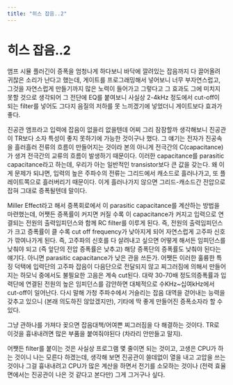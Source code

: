 ```yaml
---
title: "히스 잡음..2"
---
```

# 히스 잡음..2


앰프 시뮬 플러긴이 증폭을 엄청나게 하다보니 바닥에 깔려있는 잡음까지 다 끌어올려 귀찮은 소리가 난다고 했는데, 게이트를 프로그래밍해서 넣어보니 너무 부자연스럽고, 그것을 자연스럽게 만들기까지 많은 노력이 들어가고 그렇다고 그 효과도 그에 미치지 못할 것으로 생각되어 그 전단에 EQ를 붙여보니 사실상 2-4kHz 정도에서 cut-off이 되는 filter를 넣어도 그다지 음질의 저하를 못 느끼겠기에 넣었더니 게이트보다 효과가 좋다. 




진공관 앰프라고 입력에 잡음이 없을리 없을텐데 어찌 그리 잠잠할까 생각해보니 진공관이 TR보다 소자 특성이 좋지 못하기에 가능한 것이구나 했다. 그 얘기는 전자가 진공속을 흘러흘러 전류의 흐름이 만들어지는 것이라 본의 아니게 전극간의 C(capacitance)가 생겨 전극간의 교류의 흐름이 발생하기 때문이다. 이러한 capacitance를 parasitic capacitance라고 하는데, 우리가 아는 일반적인 transistor보다 큰 값을 갖는다. 왜 이게 문제가 되냐면, 입력의 높은 주파수의 전류는 그리드에서 캐소드로 흘러나가고, 또 플레이트쪽으로 흘러버리기 때문이다. 이게 흘러나가지 않으면 그리드-캐소드간 전압으로 잡혀 그대로 증폭될텐데 말이다. 




Miller Effect라고 해서 증폭회로에서 이 parasitic capacitance를 계산하는 방법을 마련했는데, 어쨋든 증폭률이 커지면 커질 수록 이 capacitance가 커지고 입력으로 연결되는 전원의 출력임피던스와 함께 RC filter를 이루게 된다. 즉, 전원의 출력임피던스가 크고 증폭률이 클 수록 cut off frequency가 낮아지게 되어 자연스럽게 고주파 신호가 깎여나가게 된다. 즉, 고주파의 신호를 다 살려내고 싶으면 어떻게 해서든 임피던스를 낮춰야 되고 (즉 앞단의 전압 증폭률은 낮추고) 해당 증폭단의 증폭률도 낮춰야 된다는 얘기다. 아니면 parasitic capacitance가 낮은 관을 쓰든가. 어쨋든 이러한 훌륭한 특징 덕택에 입력단의 고주파 잡음이 다음단으로 전달되지 않고 찌그러짐에 의해서 만들어지는 하모닉 중에서도 불필요한 고음은 계속 cut된다. 대략 30-70배 정도의증폭률과 입력단에 연결된 전원의 높은 임피던스를 감안하면 대체적으로 수KHz~십여kHz에서 cut-off이 일어난다. 다시 말해 가청 주파수에서 거슬리는 잡음 대역을 걷어내는 능력을 갖추고 있으니 (본래 의도하진 않았겠지만), 기타에 딱 좋게 만들어진 증폭소자라 할 수 있다. 




그냥 관하나를 가져다 꽂으면 잡음대책/어여쁜 찌그러짐을 다 해결하는 것이다. TR로 이것을 흉내내려면 많은 부품을 붙여줘야된다 (차라리 안만들고 말지). 




어쨋든 filter를 붙이는 것은 사실상 프로그램 몇 줄이면 되는 것이고, 고생은 CPU가 하는 것이니 나는 모른다 하겠는데, 생각해 보면 진공관이 쓸데없이 열을 내고 고압을 쓰는 것이나 그걸 흉내내려고 CPU가 많은 계산을 하면서 전기를 소모하는 것이나 (전력 효율면에서는 진공관이 나은 것 같다고 본다만) 그게 그거구나 싶다. 





